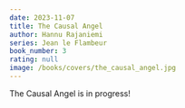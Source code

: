 ```yaml
---
date: 2023-11-07
title: The Causal Angel
author: Hannu Rajaniemi
series: Jean le Flambeur
book_number: 3
rating: null
image: /books/covers/the_causal_angel.jpg
---
```


<span class="book-title">The Causal Angel</span> is in progress!
